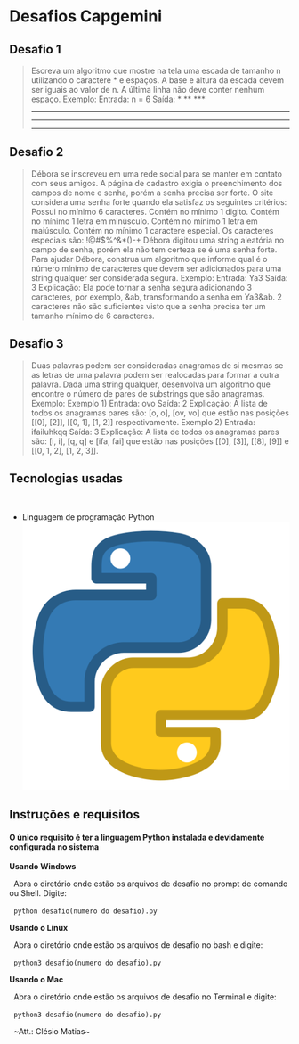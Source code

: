 # **Desafios Capgemini**

## Desafio 1
> Escreva um algoritmo que mostre na tela uma escada de tamanho n utilizando o caractere * e espaços. A base e altura da escada devem ser iguais ao valor de n. A última linha não deve conter nenhum espaço.
> Exemplo:
>Entrada:
>n = 6
>Saída:
>          *
>        **
>      ***
>    ****
>  *****
>******
## Desafio 2
>Débora se inscreveu em uma rede social para se manter em contato com seus amigos. A página de cadastro exigia o preenchimento dos campos de nome e senha, porém a senha precisa ser forte. O site considera uma senha forte quando ela satisfaz os seguintes critérios:
>Possui no mínimo 6 caracteres.
>Contém no mínimo 1 digito.
>Contém no mínimo 1 letra em minúsculo.
>Contém no mínimo 1 letra em maiúsculo.
>Contém no mínimo 1 caractere especial. Os caracteres especiais são: !@#$%^&*()-+
>Débora digitou uma string aleatória no campo de senha, porém ela não tem certeza se é uma senha forte. Para ajudar Débora, construa um algoritmo que informe qual é o número mínimo de caracteres que devem ser adicionados para uma string qualquer ser considerada segura.
>Exemplo:
>Entrada:
>Ya3
>Saída:
>3
>Explicação:
>Ela pode tornar a senha segura adicionando 3 caracteres, por exemplo, &ab, transformando a senha em Ya3&ab. 2 caracteres não são suficientes visto que a senha precisa ter um tamanho mínimo de 6 caracteres.


## Desafio 3
>Duas palavras podem ser consideradas anagramas de si mesmas se as letras de uma palavra podem ser realocadas para formar a outra palavra. Dada uma string qualquer, desenvolva um algoritmo que encontre o número de pares de substrings que são anagramas.
>Exemplo:
>Exemplo 1)
>Entrada:
>ovo
>Saída:
>2
>Explicação:
>A lista de todos os anagramas pares são: [o, o], [ov, vo] que estão nas posições [[0], [2]], [[0, 1], [1, 2]] respectivamente. 
>Exemplo 2)
>Entrada:
>ifailuhkqq
>Saída:
>3
>Explicação:
>A lista de todos os anagramas pares são: [i, i], [q, q] e [ifa, fai] que estão nas posições [[0], [3]], [[8],  [9]] e [[0, 1, 2], [1, 2, 3]].


## Tecnologias usadas

&nbsp;
* Linguagem de programação Python
![](./Python-512.png)


## Instruções e requisitos
#### O único requisito é ter a linguagem Python instalada e devidamente configurada no sistema

**Usando Windows**

&nbsp;
Abra o diretório onde estão os arquivos de desafio no prompt de comando ou Shell.
Digite:

&nbsp;
 `python desafio(numero do desafio).py`

 **Usando o Linux**

 &nbsp;
Abra o diretório onde estão os arquivos de desafio no bash e digite:

&nbsp;
`python3 desafio(numero do desafio).py`

 **Usando o Mac**

 &nbsp;
Abra o diretório onde estão os arquivos de desafio no Terminal e digite:

&nbsp;
`python3 desafio(numero do desafio).py`


&nbsp;
~Att.: Clésio Matias~